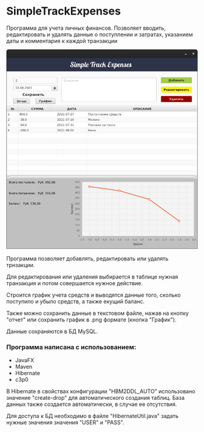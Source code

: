 # SimpleTrackExpenses

Программа для учета личных финансов.
Позволяет вводить, редактировать и удалять данные о поступлении и затратах, указанием даты и комментария к каждой транзакции
<p align="center">
  <img src="https://github.com/Timzmei/SimpleTrackExpenses/blob/master/images/20210803142103-856x893.png">
</p>
Программа позволяет добавлять, редактировать или удалять трнзакции.

Для редактирования или удаления выбирается в таблице нужная транзакция и потом совершается нужное действие.

Строится график учета средств и выводятся данные того, сколько поступило и убыло средств, а также екущий баланс.

Также можно сохранить данные в текстовом файле, нажав на кнопку "отчет" или сохранить график в .png формате (кнопка "График").

Данные сохраняются в БД MySQL.

### Программа написана с использованием:
* JavaFX
* Maven
* Hibernate
* c3p0

В Hibernate в свойствах конфигурации "HBM2DDL_AUTO" использовано значение "create-drop" для автоматического создания таблиц. База данных также создается автоматически, в случае ее отсутствия.

Для доступа к БД необходимо в файле "HibernateUtil.java" задать нужные значения значения "USER" и "PASS".


